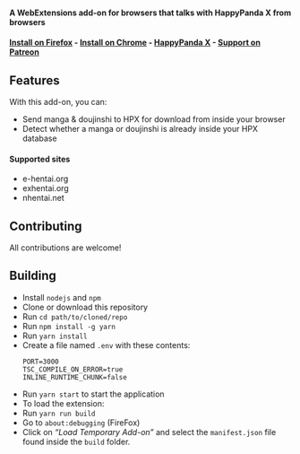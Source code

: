 #### A WebExtensions add-on for browsers that talks with HappyPanda X from browsers

#### [Install on Firefox]() - [Install on Chrome]() - [HappyPanda X](https://github.com/happypandax/happypandax/) - [Support on Patreon](https://www.patreon.com/twiddly)

## Features

With this add-on, you can:

- Send manga & doujinshi to HPX for download from inside your browser
- Detect whether a manga or doujinshi is already inside your HPX database

#### Supported sites

- e-hentai.org
- exhentai.org
- nhentai.net

## Contributing

All contributions are welcome!

## Building

- Install `nodejs` and `npm`
- Clone or download this repository
- Run `cd path/to/cloned/repo`
- Run `npm install -g yarn`
- Run `yarn install`
- Create a file named `.env` with these contents:
    ```
    PORT=3000
    TSC_COMPILE_ON_ERROR=true
    INLINE_RUNTIME_CHUNK=false
    ```
- Run `yarn start` to start the application
- To load the extension:
- Run `yarn run build`
- Go to `about:debugging` (FireFox)
- Click on *“Load Temporary Add-on”* and select the `manifest.json` file found inside the `build` folder.